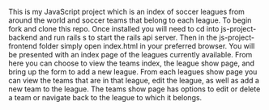 This is my JavaScript project which is an index of soccer leagues from around the world and soccer teams that belong to each league.
To begin fork and clone this repo.  Once installed you will need to cd into js-project-backend and run rails s to start the rails api server.
Then in the js-project-frontend folder simply open index.html in your preferred browser. 
You will be presented with an index page of the leagues currently available.  From here you can choose to view the teams index, the league show page, and bring up the form to add a new league. 
From each leagues show page you can view the teams that are in that league, edit the league, as well as add a new team to the league.
The teams show page has options to edit or delete a team or navigate back to the league to which it belongs.
